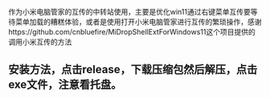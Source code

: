 作为小米电脑管家的互传的中转站使用，主要是优化win11通过右键菜单互传要等待菜单加载的糟糕体验，或者是使用打开小米电脑管家进行互传的繁琐操作，感谢https://github.com/cnbluefire/MiDropShellExtForWindows11这个项目提供的调用小米互传的方法

## 安装方法，点击release，下载压缩包然后解压，点击exe文件，注意看托盘。
